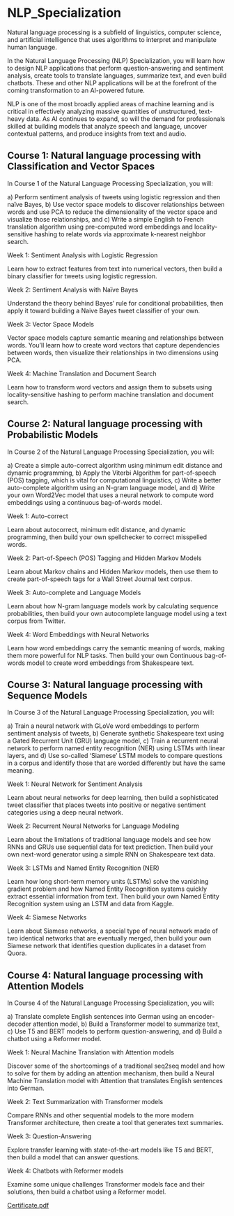 # NLP_Specialization

Natural language processing is a subfield of linguistics, computer science, and artificial intelligence that uses algorithms to interpret and manipulate human language.

In the Natural Language Processing (NLP) Specialization, you will learn how to design NLP applications that perform question-answering and sentiment analysis, create tools to translate languages, summarize text, and even build chatbots. These and other NLP applications will be at the forefront of the coming transformation to an AI-powered future.

NLP is one of the most broadly applied areas of machine learning and is critical in effectively analyzing massive quantities of unstructured, text-heavy data. As AI continues to expand, so will the demand for professionals skilled at building models that analyze speech and language, uncover contextual patterns, and produce insights from text and audio.

## Course 1: Natural language processing with Classification and Vector Spaces

In Course 1 of the Natural Language Processing Specialization, you will:

a) Perform sentiment analysis of tweets using logistic regression and then naïve Bayes,
b) Use vector space models to discover relationships between words and use PCA to reduce the dimensionality of the vector space and visualize those relationships, and
c) Write a simple English to French translation algorithm using pre-computed word embeddings and locality-sensitive hashing to relate words via approximate k-nearest neighbor search.

Week 1: Sentiment Analysis with Logistic Regression

Learn how to extract features from text into numerical vectors, then build a binary classifier for tweets using logistic regression.

Week 2: Sentiment Analysis with Naïve Bayes

Understand the theory behind Bayes’ rule for conditional probabilities, then apply it toward building a Naive Bayes tweet classifier of your own.

Week 3: Vector Space Models

Vector space models capture semantic meaning and relationships between words. You’ll learn how to create word vectors that capture dependencies between words, then visualize their relationships in two dimensions using PCA.

Week 4: Machine Translation and Document Search

Learn how to transform word vectors and assign them to subsets using locality-sensitive hashing to perform machine translation and document search.

## Course 2: Natural language processing with Probabilistic Models

In Course 2 of the Natural Language Processing Specialization, you will:

a) Create a simple auto-correct algorithm using minimum edit distance and dynamic programming,
b) Apply the Viterbi Algorithm for part-of-speech (POS) tagging, which is vital for computational linguistics,
c) Write a better auto-complete algorithm using an N-gram language model, and
d) Write your own Word2Vec model that uses a neural network to compute word embeddings using a continuous bag-of-words model.

Week 1: Auto-correct

Learn about autocorrect, minimum edit distance, and dynamic programming, then build your own spellchecker to correct misspelled words.

Week 2: Part-of-Speech (POS) Tagging and Hidden Markov Models

Learn about Markov chains and Hidden Markov models, then use them to create part-of-speech tags for a Wall Street Journal text corpus.

Week 3: Auto-complete and Language Models

Learn about how N-gram language models work by calculating sequence probabilities, then build your own autocomplete language model using a text corpus from Twitter.

Week 4: Word Embeddings with Neural Networks

Learn how word embeddings carry the semantic meaning of words, making them more powerful for NLP tasks. Then build your own Continuous bag-of-words model to create word embeddings from Shakespeare text.

## Course 3: Natural language processing with Sequence Models

In Course 3 of the Natural Language Processing Specialization, you will:

a) Train a neural network with GLoVe word embeddings to perform sentiment analysis of tweets,
b) Generate synthetic Shakespeare text using a Gated Recurrent Unit (GRU) language model,
c) Train a recurrent neural network to perform named entity recognition (NER) using LSTMs with linear layers, and
d) Use so-called ‘Siamese’ LSTM models to compare questions in a corpus and identify those that are worded differently but have the same meaning.

Week 1: Neural Network for Sentiment Analysis

Learn about neural networks for deep learning, then build a sophisticated tweet classifier that places tweets into positive or negative sentiment categories using a deep neural network.

Week 2: Recurrent Neural Networks for Language Modeling

Learn about the limitations of traditional language models and see how RNNs and GRUs use sequential data for text prediction. Then build your own next-word generator using a simple RNN on Shakespeare text data.

Week 3: LSTMs and Named Entity Recognition (NER)

Learn how long short-term memory units (LSTMs) solve the vanishing gradient problem and how Named Entity Recognition systems quickly extract essential information from text. Then build your own Named Entity Recognition system using an LSTM and data from Kaggle.

Week 4: Siamese Networks

Learn about Siamese networks, a special type of neural network made of two identical networks that are eventually merged, then build your own Siamese network that identifies question duplicates in a dataset from Quora.

## Course 4: Natural language processing with Attention Models

In Course 4 of the Natural Language Processing Specialization, you will:

a) Translate complete English sentences into German using an encoder-decoder attention model,
b) Build a Transformer model to summarize text,
c) Use T5 and BERT models to perform question-answering, and
d) Build a chatbot using a Reformer model.

Week 1: Neural Machine Translation with Attention models

Discover some of the shortcomings of a traditional seq2seq model and how to solve for them by adding an attention mechanism, then build a Neural Machine Translation model with Attention that translates English sentences into German.

Week 2: Text Summarization with Transformer models

Compare RNNs and other sequential models to the more modern Transformer architecture, then create a tool that generates text summaries.

Week 3: Question-Answering

Explore transfer learning with state-of-the-art models like T5 and BERT, then build a model that can answer questions.

Week 4: Chatbots with Reformer models

Examine some unique challenges Transformer models face and their solutions, then build a chatbot using a Reformer model.

[Certificate.pdf](https://github.com/HamadAbdullah2001/NLP_Specialization/files/11925966/Certificate.pdf)
